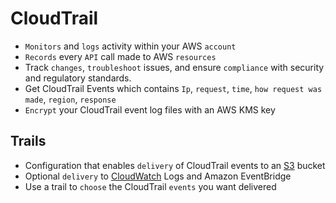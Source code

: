# CloudTrail

* `Monitors` and `logs` activity within your AWS `account`
* `Records` every `API` call made to AWS `resources`
* Track `changes`, `troubleshoot` issues, and ensure `compliance` with security and regulatory standards.
* Get CloudTrail Events which contains `Ip`, `request`, `time`, `how request was made`, `region`, `response`
* `Encrypt` your CloudTrail event log files with an AWS KMS key

## Trails
* Configuration that enables `delivery` of CloudTrail events to an [S3](../Storage/S3.md) bucket
* Optional `delivery` to [CloudWatch]() Logs and Amazon EventBridge
* Use a trail to `choose` the CloudTrail `events` you want delivered